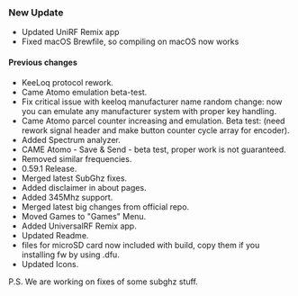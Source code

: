 ### New Update
* Updated UniRF Remix app
* Fixed macOS Brewfile, so compiling on macOS now works 
#### Previous changes
* KeeLoq protocol rework.
* Came Atomo emulation beta-test.
* Fix critical issue with keeloq manufacturer name random change:
 now you can emulate any manufacturer system with proper key handling.
* Came Atomo parcel counter increasing and emulation. Beta test:
 (need rework signal header and make button counter cycle array for encoder). 
* Added Spectrum analyzer.
* CAME Atomo - Save & Send - beta test, proper work is not guaranteed.
* Removed similar frequencies.
* 0.59.1 Release.
* Merged latest SubGhz fixes.
* Added disclaimer in about pages.
* Added 345Mhz support.
* Merged latest big changes from official repo.
* Moved Games to "Games" Menu.
* Added UniversalRF Remix app.
* Updated Readme.
* files for microSD card now included with build, copy them if you installing fw by using .dfu.
* Updated Icons.

P.S. We are working on fixes of some subghz stuff.